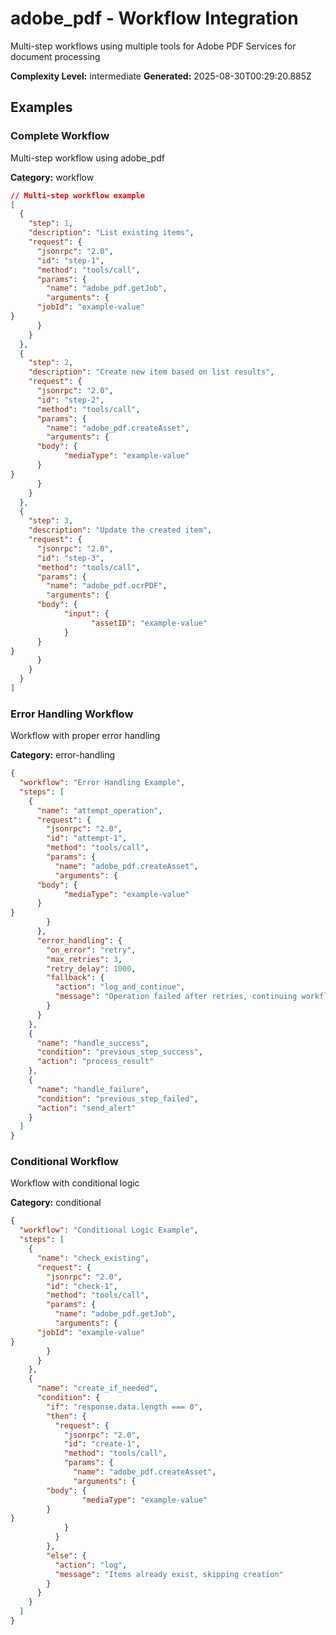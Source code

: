 # adobe_pdf - Workflow Integration

Multi-step workflows using multiple tools for Adobe PDF Services for document processing

**Complexity Level:** intermediate
**Generated:** 2025-08-30T00:29:20.885Z

## Examples

### Complete Workflow

Multi-step workflow using adobe_pdf

**Category:** workflow

```json
// Multi-step workflow example
[
  {
    "step": 1,
    "description": "List existing items",
    "request": {
      "jsonrpc": "2.0",
      "id": "step-1",
      "method": "tools/call",
      "params": {
        "name": "adobe_pdf.getJob",
        "arguments": {
      "jobId": "example-value"
}
      }
    }
  },
  {
    "step": 2,
    "description": "Create new item based on list results",
    "request": {
      "jsonrpc": "2.0",
      "id": "step-2",
      "method": "tools/call",
      "params": {
        "name": "adobe_pdf.createAsset",
        "arguments": {
      "body": {
            "mediaType": "example-value"
      }
}
      }
    }
  },
  {
    "step": 3,
    "description": "Update the created item",
    "request": {
      "jsonrpc": "2.0",
      "id": "step-3",
      "method": "tools/call",
      "params": {
        "name": "adobe_pdf.ocrPDF",
        "arguments": {
      "body": {
            "input": {
                  "assetID": "example-value"
            }
      }
}
      }
    }
  }
]
```

### Error Handling Workflow

Workflow with proper error handling

**Category:** error-handling

```json
{
  "workflow": "Error Handling Example",
  "steps": [
    {
      "name": "attempt_operation",
      "request": {
        "jsonrpc": "2.0",
        "id": "attempt-1",
        "method": "tools/call",
        "params": {
          "name": "adobe_pdf.createAsset",
          "arguments": {
      "body": {
            "mediaType": "example-value"
      }
}
        }
      },
      "error_handling": {
        "on_error": "retry",
        "max_retries": 3,
        "retry_delay": 1000,
        "fallback": {
          "action": "log_and_continue",
          "message": "Operation failed after retries, continuing workflow"
        }
      }
    },
    {
      "name": "handle_success",
      "condition": "previous_step_success",
      "action": "process_result"
    },
    {
      "name": "handle_failure",
      "condition": "previous_step_failed",
      "action": "send_alert"
    }
  ]
}
```

### Conditional Workflow

Workflow with conditional logic

**Category:** conditional

```json
{
  "workflow": "Conditional Logic Example",
  "steps": [
    {
      "name": "check_existing",
      "request": {
        "jsonrpc": "2.0",
        "id": "check-1",
        "method": "tools/call",
        "params": {
          "name": "adobe_pdf.getJob",
          "arguments": {
      "jobId": "example-value"
}
        }
      }
    },
    {
      "name": "create_if_needed",
      "condition": {
        "if": "response.data.length === 0",
        "then": {
          "request": {
            "jsonrpc": "2.0",
            "id": "create-1",
            "method": "tools/call",
            "params": {
              "name": "adobe_pdf.createAsset",
              "arguments": {
        "body": {
                "mediaType": "example-value"
        }
}
            }
          }
        },
        "else": {
          "action": "log",
          "message": "Items already exist, skipping creation"
        }
      }
    }
  ]
}
```

